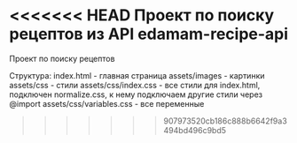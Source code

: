 <<<<<<< HEAD
Проект по поиску рецептов из API edamam-recipe-api
=======
Проект по поиску рецептов

Структура:
index.html - главная страница
assets/images - картинки
assets/css - стили
assets/css/index.css - все стили для index.html, подключен normalize.css, к нему подключаем другие стили через @import
assets/css/variables.css - все переменные
>>>>>>> 907973520cb186c888b6642f9a3494bd496c9bd5
